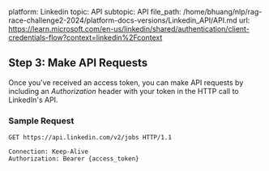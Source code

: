 platform: Linkedin
topic: API
subtopic: API
file_path: /home/bhuang/nlp/rag-race-challenge2-2024/platform-docs-versions/Linkedin_API/API.md
url: https://learn.microsoft.com/en-us/linkedin/shared/authentication/client-credentials-flow?context=linkedin%2Fcontext

## Step 3: Make API Requests

Once you've received an access token, you can make API requests by including an _Authorization_ header with your token in the HTTP call to LinkedIn's API.

### Sample Request

    GET https://api.linkedin.com/v2/jobs HTTP/1.1
    
    Connection: Keep-Alive
    Authorization: Bearer {access_token}